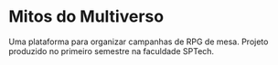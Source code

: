 # Mitos do Multiverso

Uma plataforma para organizar campanhas de RPG de mesa.
Projeto produzido no primeiro semestre na faculdade SPTech.
